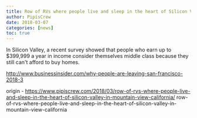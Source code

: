 ```yaml
---
title: Row of RVs where people live and sleep in the heart of Silicon Valley in Mountain View, California
author: PipisCrew
date: 2018-03-07
categories: [news]
toc: true
---
```


In Silicon Valley, a recent survey showed that people who earn up to $399,999 a year in income consider themselves middle class because they still can't afford to buy homes.

http://www.businessinsider.com/why-people-are-leaving-san-francisco-2018-3

origin - https://www.pipiscrew.com/2018/03/row-of-rvs-where-people-live-and-sleep-in-the-heart-of-silicon-valley-in-mountain-view-california/ row-of-rvs-where-people-live-and-sleep-in-the-heart-of-silicon-valley-in-mountain-view-california